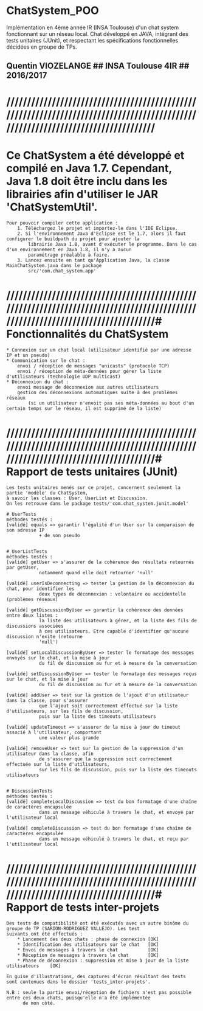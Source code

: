 # ChatSystem_POO
Implémentation en 4ème année IR (INSA Toulouse) d'un chat system fonctionnant sur un réseau local. Chat développé en JAVA, intégrant des tests unitaires (JUnit), et respectant les spécifications fonctionnelles décidées en groupe de TPs.

## Quentin VIOZELANGE ## INSA Toulouse 4IR ## 2016/2017
# ////////////////////////////////////////////////////////////////////////////////////////////////////////////////////////////////
# Ce ChatSystem a été développé et compilé en Java 1.7. Cependant, Java 1.8 doit être inclu dans les librairies afin d'utiliser le JAR 'ChatSystemUtil'. 

    Pour pouvoir compiler cette application :  
        1. Téléchargez le projet et importez-le dans l'IDE Eclipse. 
        2. Si l'environnement Java d'Eclipse est le 1.7, alors il faut configurer le buildpath du projet pour ajouter la 
            librairie Java 1.8, avant d'exécuter le programme. Dans le cas d'un environnement en Java 1.8, il n'y a aucun 
            paramétrage préalable à faire.
        3. Lancez ensuite en tant qu'Application Java, la classe MainChatSystem.java dans le package 
            src/'com.chat_system.app'
            
# ////////////////////////////////////////////////////////////////////////////////////////////////////////////////////////////////#   Fonctionnalités du ChatSystem
        
    * Connexion sur un chat local (utilisateur identifié par une adresse IP et un pseudo)
    * Communication sur le chat :
        envoi / réception de messages "unicasts" (protocole TCP)
        envoi / réception de méta-données pour gérer la liste d'utilisateurs (technologie UDP multicast)
    * Déconnexion du chat :
        envoi message de déconnexion aux autres utilisateurs
        gestion des déconnexions automatiques suite à des problèmes réseaux 
            (si un utilisateur n'envoit pas ses méta-données au bout d'un certain temps sur le réseau, il est supprimé de la liste)
                
# ////////////////////////////////////////////////////////////////////////////////////////////////////////////////////////////////#   Rapport de tests unitaires (JUnit)

    Les tests unitaires menés sur ce projet, concernent seulement la partie 'modèle' du ChatSystem, 
    à savoir les classes : User, UserList et Discussion. 
    On les retrouve dans le package tests/'com.chat_system.junit.model'
    
    # UserTests
    méthodes testés : 
    [validé] equals => garantir l'égalité d'un User sur la comparaison de son adresse IP 
                + de son pseudo 
    
                                
    # UserListTests
    méthodes testés : 
    [validé] getUser => s'assurer de la cohérence des résultats retournés par getUser, 
                notamment quand elle doit retourner 'null'
        
    [validé] userIsDeconnecting => tester la gestion de la déconnexion du chat, pour identifier les
                deux types de déconnexion : volontaire ou accidentelle (problèmes réseaux)
                    
    [validé] getDiscussionByUser => garantir la cohérence des données entre deux listes : 
                la liste des utilisateurs à gérer, et la liste des fils de discussions associées
                à ces utilisateurs. Etre capable d'identifier qu'aucune discussion n'exite (retourne
                'null')
    
    [validé] setLocalDiscussionByUser => tester le formatage des messages envoyés sur le chat, et la mise à jour
                du fil de discussion au fur et à mesure de la conversation
    
    [validé] setDiscussionByUser => tester le formatage des messages reçus sur le chat, et la mise à jour
                du fil de discussion au fur et à mesure de la conversation    

    [validé] addUser => test sur la gestion de l'ajout d'un utilisateur dans la classe, pour s'assurer
                que l'ajout soit correctement effectué sur la liste d'utilisateurs, sur les fils de discussion,
                puis sur la liste des timeouts utilisateurs
                
    [validé] updateTimeout => s'assurer de la mise à jour du timeout associé à l'utilisateur, comportant
                une valeur plus grande
    
    [validé] removeUser => test sur la gestion de la suppression d'un utilisateur dans la classe, afin 
                de s'assurer que la suppression soit correctement effectuée sur la liste d'utilisateurs, 
                sur les fils de discussion, puis sur la liste des timeouts utilisateurs
                
                
    # DiscussionTests
    méthodes testés : 
    [validé] completeLocalDiscussion => test du bon formatage d'une chaîne de caractères encapsulée
                dans un message véhiculé à travers le chat, et envoyé par l'utilisateur local
    
    [validé] completeDiscussion => test du bon formatage d'une chaîne de caractères encapsulée
                dans un message véhiculé à travers le chat, et reçu par l'utilisateur local

# ////////////////////////////////////////////////////////////////////////////////////////////////////////////////////////////////#   Rapport de tests inter-projets

    Des tests de compatibilité ont été exécutés avec un autre binôme du groupe de TP (SARION-RODRIGUEZ VALLEJO). Les test   
    suivants ont été effectués :
        * Lancement des deux chats : phase de connexion [OK]
        * Identification des utilisateurs sur le chat   [OK]
        * Envoi de messages à travers le chat           [OK]
        * Réception de messages à travers le chat       [OK]
        * Phase de déconnexion : suppression et mise à jour de la liste utilisateurs    [OK]
    
    En guise d'illustrations, des captures d'écran résultant des tests sont contenues dans le dossier 'tests_inter-projets'. 
    
    N.B : seule la partie envoi/réception de fichiers n'est pas possible entre ces deux chats, puisqu'elle n'a été implémentée 
          de mon côté.
        

